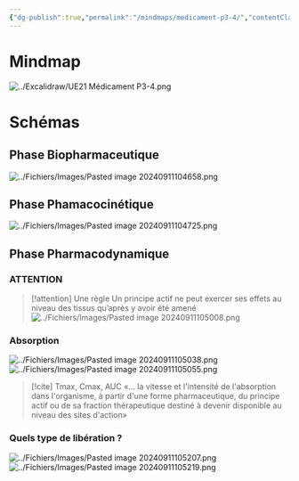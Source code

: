```yaml
---
{"dg-publish":true,"permalink":"/mindmaps/medicament-p3-4/","contentClasses":"","tags":["mindmaps"],"noteIcon":"2"}
---
```


# Mindmap
![../Excalidraw/UE21 Médicament P3-4.png](/img/user/Excalidraw/UE21%20M%C3%A9dicament%20P3-4.png)
# Schémas
## Phase Biopharmaceutique
![../Fichiers/Images/Pasted image 20240911104658.png](/img/user/Fichiers/Images/Pasted%20image%2020240911104658.png)
## Phase Phamacocinétique
![../Fichiers/Images/Pasted image 20240911104725.png](/img/user/Fichiers/Images/Pasted%20image%2020240911104725.png)
## Phase Pharmacodynamique
### ATTENTION 
> [!attention] Une règle
> Un principe actif ne peut exercer ses effets au niveau des tissus qu’après y avoir été amené
> ![../Fichiers/Images/Pasted image 20240911105008.png](/img/user/Fichiers/Images/Pasted%20image%2020240911105008.png)

### Absorption
![../Fichiers/Images/Pasted image 20240911105038.png](/img/user/Fichiers/Images/Pasted%20image%2020240911105038.png)
![../Fichiers/Images/Pasted image 20240911105055.png](/img/user/Fichiers/Images/Pasted%20image%2020240911105055.png)
> [!cite] Tmax, Cmax, AUC
> «… la vitesse et l'intensité de l'absorption dans l'organisme, à partir d'une forme pharmaceutique, du principe actif ou de sa fraction thérapeutique destiné à devenir disponible au niveau des sites d'action»

### Quels type de libération ?
![../Fichiers/Images/Pasted image 20240911105207.png](/img/user/Fichiers/Images/Pasted%20image%2020240911105207.png)
![../Fichiers/Images/Pasted image 20240911105219.png](/img/user/Fichiers/Images/Pasted%20image%2020240911105219.png)

